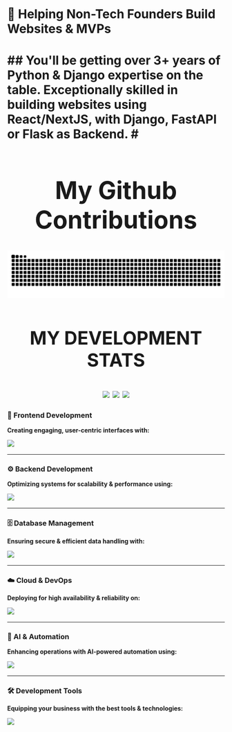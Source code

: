 <h1> 🚀 Helping Non-Tech Founders Build Websites & MVPs <h1> 
## You'll be getting over 3+ years of Python & Django expertise on the table. Exceptionally skilled in building websites using React/NextJS, with Django, FastAPI or Flask as Backend.
#
<div align="center">
<h1>My Github Contributions</h1>
  <picture>
    <source media="(prefers-color-scheme: dark)" srcset="https://github.com/TalhaBruh/Github-ReadME/blob/output/github-contribution-grid-snake-dark.svg" />
    <source media="(prefers-color-scheme: light)" srcset="https://github.com/TalhaBruh/Github-ReadME/blob/output/github-contribution-grid-snake.svg" />
    <img alt="github-snake" src="https://github.com/TalhaBruh/Github-ReadME/blob/output/github-contribution-grid-snake.svg" />
  </picture></br>
</div>

<div align=center> 
  <h2>MY DEVELOPMENT STATS</h2>
  <img src="https://github-profile-summary-cards.vercel.app/api/cards/profile-details?username=TalhaBruh&theme=algolia">
  <img src="https://github-profile-summary-cards.vercel.app/api/cards/repos-per-language?username=TalhaBruh&theme=algolia">
  <img src="https://github-profile-summary-cards.vercel.app/api/cards/most-commit-language?username=TalhaBruh&theme=algolia">
</div>

### 🎨 Frontend Development  
**Creating engaging, user-centric interfaces with:**  
<p align="left">
  <img src="https://skillicons.dev/icons?i=typescript,nextjs,react,tailwind" height="40">
</p>

---

### ⚙️ Backend Development  
**Optimizing systems for scalability & performance using:**  
<p align="left">
  <img src="https://skillicons.dev/icons?i=python,django,nodejs,flask,fastapi" height="40">
</p>

---

### 🗄️ Database Management  
**Ensuring secure & efficient data handling with:**  
<p align="left">
  <img src="https://skillicons.dev/icons?i=postgres,mongo,firebase,mysql,sqlite" height="40">
</p>

---

### ☁️ Cloud & DevOps  
**Deploying for high availability & reliability on:**  
<p align="left">
  <img src="https://skillicons.dev/icons?i=aws,azure,kubernetes,docker,vercel,netlify" height="40">
</p>

---

### 🤖 AI & Automation  
**Enhancing operations with AI-powered automation using:**  
<p align="left">
  <img src="https://skillicons.dev/icons?i=pytorch,redux,tensorflow,selenium" height="40">
</p>

---

### 🛠 Development Tools  
**Equipping your business with the best tools & technologies:**  
<p align="left">
  <img src="https://skillicons.dev/icons?i=gitlab,vscode,visualstudio,linux,webflow" height="40">
</p>
